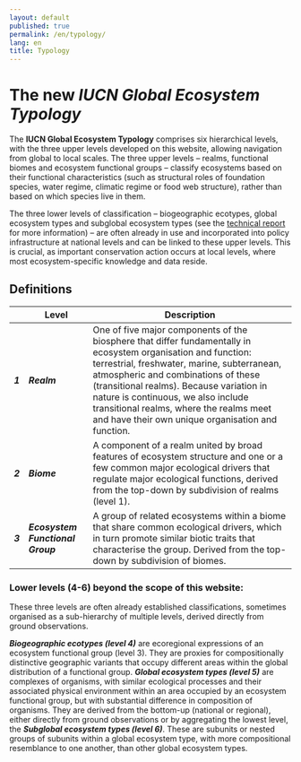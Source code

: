 ```yaml
---
layout: default
published: true
permalink: /en/typology/
lang: en
title: Typology
---
```

# The new *IUCN Global Ecosystem Typology*

The **IUCN Global Ecosystem Typology** comprises six hierarchical levels, with the three upper levels developed on this website, allowing navigation from global to local scales. The three upper levels – realms, functional biomes and ecosystem functional groups – classify ecosystems based on their functional characteristics (such as structural roles of foundation species, water regime, climatic regime or food web structure), rather than based on which species live in them.

The three lower levels of classification – biogeographic ecotypes, global ecosystem types and subglobal ecosystem types (see the <a href='https://iucnrle.org/static/media/uploads/references/research-development/keith_etal_iucnglobalecosystemtypology_v1.01.pdf' target='_blank'>technical report</a> for more information) – are often already in use and incorporated into policy infrastructure at national levels and can be linked to these upper levels. This is crucial, as important conservation action occurs at local levels, where most ecosystem-specific knowledge and data reside.


## Definitions

| | Level | Description |
|---|---|---|
|***1***|***Realm***| One of five major components of the biosphere that differ fundamentally in ecosystem organisation and function: terrestrial, freshwater, marine, subterranean, atmospheric and combinations of these (transitional realms). Because variation in nature is continuous, we also include transitional realms, where the realms meet and have their own unique organisation and function.|
|***2***|***Biome***|A component of a realm united by broad features of ecosystem structure and one or a few common major ecological drivers that regulate major ecological functions, derived from the top-down by subdivision of realms (level 1).|
|***3***|***Ecosystem Functional Group***|A group of related ecosystems within a biome that share common ecological drivers, which in turn promote similar biotic traits that characterise the group. Derived from the top-down by subdivision of biomes.|


### Lower levels (4-6) beyond the scope of this website:

These three levels are often already established classifications, sometimes organised as a sub-hierarchy of multiple levels, derived directly from ground observations.

***Biogeographic ecotypes (level 4)*** are ecoregional expressions of an ecosystem functional group (level 3). They are proxies for compositionally distinctive geographic variants that occupy different areas within the global distribution of a functional group. ***Global ecosystem types (level 5)*** are complexes of organisms, with similar ecological processes and their associated physical environment within an area occupied by an ecosystem functional group, but with substantial difference in composition of organisms. They are derived from the bottom-up (national or regional), either directly from ground observations or by aggregating the lowest level, the ***Subglobal ecosystem types (level 6)***. These are subunits or nested groups of subunits within a global ecosystem type, with more compositional resemblance to one another, than other global ecosystem types.  
